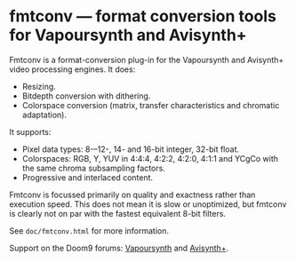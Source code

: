 ﻿fmtconv — format conversion tools for Vapoursynth and Avisynth+
===============================================================

Fmtconv is a format-conversion plug-in for the Vapoursynth and Avisynth+ video processing engines.
It does:
* Resizing.
* Bitdepth conversion with dithering.
* Colorspace conversion (matrix, transfer characteristics and chromatic adaptation).

It supports:
* Pixel data types: 8-–12-, 14- and 16-bit integer, 32-bit float.
* Colorspaces: RGB, Y, YUV in 4:4:4, 4:2:2, 4:2:0, 4:1:1 and YCgCo with the same chroma subsampling factors.
* Progressive and interlaced content.

Fmtconv is focussed primarily on quality and exactness rather than execution speed.
This does not mean it is slow or unoptimized, but fmtconv is clearly not on par with the fastest equivalent 8-bit filters.

See `doc/fmtconv.html` for more information.

Support on the Doom9 forums: [Vapoursynth](http://forum.doom9.org/showthread.php?t=166504) and [Avisynth+](https://forum.doom9.org/showthread.php?t=183139).
